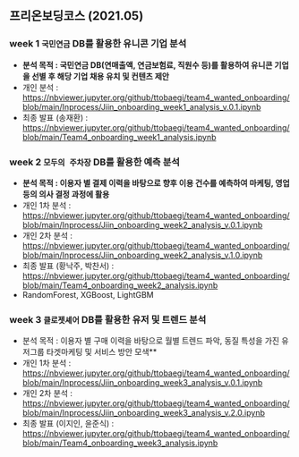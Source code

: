 ## 프리온보딩코스 (2021.05)

### week 1 `국민연금` DB를 활용한 유니콘 기업 분석
- **분석 목적 : 국민연금 DB(연매출액, 연금보험료, 직원수 등)를 활용하여 유니콘 기업을 선별 후 해당 기업 채용 유치 및 컨텐츠 제안**
- 개인 분석 : https://nbviewer.jupyter.org/github/ttobaegi/team4_wanted_onboarding/blob/main/Inprocess/Jiin_onboarding_week1_analysis_v.0.1.ipynb
- 최종 발표 (송재환) : https://nbviewer.jupyter.org/github/ttobaegi/team4_wanted_onboarding/blob/main/Team4_onboarding_week1_analysis.ipynb


### week 2 `모두의 주차장` DB를 활용한 예측 분석
- **분석 목적 : 이용자 별 결제 이력을 바탕으로 향후 이용 건수를 예측하여 마케팅, 영업 등의 의사 결정 과정에 활용**
- 개인 1차 분석 : https://nbviewer.jupyter.org/github/ttobaegi/team4_wanted_onboarding/blob/main/Inprocess/Jiin_onboarding_week2_analysis_v.0.1.ipynb
- 개인 2차 분석 : https://nbviewer.jupyter.org/github/ttobaegi/team4_wanted_onboarding/blob/main/Inprocess/Jiin_onboarding_week2_analysis_v.1.0.ipynb
- 최종 발표 (황낙주, 박찬서) : https://nbviewer.jupyter.org/github/ttobaegi/team4_wanted_onboarding/blob/main/Team4_onboarding_week2_analysis.ipynb
- RandomForest, XGBoost, LightGBM
    

### week 3 `클로젯셰어` DB를 활용한 유저 및 트렌드 분석
- 분석 목적 : 이용자 별 구매 이력을 바탕으로 월별 트렌드 파악, 동질 특성을 가진 유저그룹 타겟마케팅 및 서비스 방안 모색**
- 개인 1차 분석 : https://nbviewer.jupyter.org/github/ttobaegi/team4_wanted_onboarding/blob/main/Inprocess/Jiin_onboarding_week3_analysis_v.0.1.ipynb
- 개인 2차 분석 : https://nbviewer.jupyter.org/github/ttobaegi/team4_wanted_onboarding/blob/main/Inprocess/Jiin_onboarding_week3_analysis_v.2.0.ipynb
- 최종 발표 (이지인, 윤준식) : https://nbviewer.jupyter.org/github/ttobaegi/team4_wanted_onboarding/blob/main/Team4_onboarding_week3_analysis.ipynb
   
